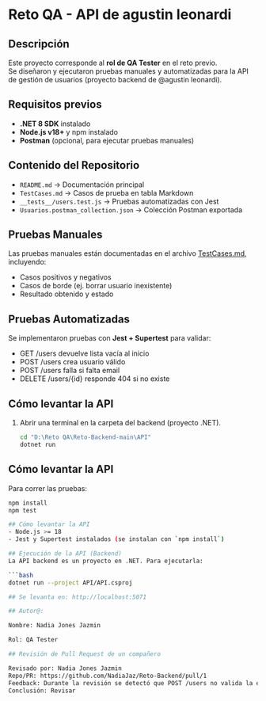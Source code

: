 # Reto QA - API de agustin leonardi

## Descripción
Este proyecto corresponde al **rol de QA Tester** en el reto previo.  
Se diseñaron y ejecutaron pruebas manuales y automatizadas para la API de gestión de usuarios (proyecto backend de @agustin leonardi).  

## Requisitos previos
- **.NET 8 SDK** instalado
- **Node.js v18+** y npm instalado
- **Postman** (opcional, para ejecutar pruebas manuales)

## Contenido del Repositorio
- `README.md` → Documentación principal  
- `TestCases.md` → Casos de prueba en tabla Markdown  
- `__tests__/users.test.js` → Pruebas automatizadas con Jest  
- `Usuarios.postman_collection.json` → Colección Postman exportada  

## Pruebas Manuales
Las pruebas manuales están documentadas en el archivo [TestCases.md](./TestCases.md), incluyendo:
- Casos positivos y negativos
- Casos de borde (ej. borrar usuario inexistente)
- Resultado obtenido y estado

## Pruebas Automatizadas
Se implementaron pruebas con **Jest + Supertest** para validar:
- GET /users devuelve lista vacía al inicio  
- POST /users crea usuario válido  
- POST /users falla si falta email  
- DELETE /users/{id} responde 404 si no existe  

## Cómo levantar la API
1. Abrir una terminal en la carpeta del backend (proyecto .NET).
   ```bash
   cd "D:\Reto QA\Reto-Backend-main\API"
   dotnet run

## Cómo levantar la API
Para correr las pruebas:
```bash
npm install
npm test

## Cómo levantar la API
- Node.js >= 18  
- Jest y Supertest instalados (se instalan con `npm install`)  

## Ejecución de la API (Backend)
La API backend es un proyecto en .NET. Para ejecutarla:

```bash
dotnet run --project API/API.csproj

## Se levanta en: http://localhost:5071

## Autor@:

Nombre: Nadia Jones Jazmin

Rol: QA Tester

## Revisión de Pull Request de un compañero

Revisado por: Nadia Jones Jazmin  
Repo/PR: https://github.com/NadiaJaz/Reto-Backend/pull/1  
Feedback: Durante la revisión se detectó que POST /users no valida la existencia de usuarios duplicados. Se recomienda agregar validación y pruebas automatizadas para este caso.  
Conclusión: Revisar
